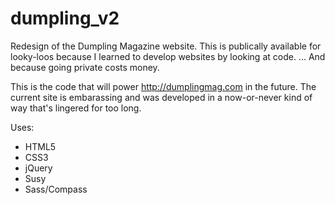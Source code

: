 dumpling_v2
===========

Redesign of the Dumpling Magazine website. This is publically available for looky-loos because I learned to develop websites by looking at code. ... And because going private costs money.

This is the code that will power http://dumplingmag.com in the future. The current site is embarassing and was developed in a now-or-never kind of way that's lingered for too long.

Uses:
  + HTML5
  + CSS3
  + jQuery
  + Susy
  + Sass/Compass
